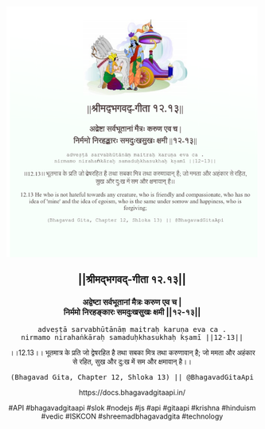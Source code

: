 <img src="../../asset/BG_12_13.png"/>
<center><h2>||श्रीमद्‍भगवद्‍-गीता १२.१३||</h2>
<h3>अद्वेष्टा सर्वभूतानां मैत्रः करुण एव च |<br/>निर्ममो निरहङ्कारः समदुःखसुखः क्षमी ||१२-१३||</h3>
<pre>adveṣṭā sarvabhūtānāṃ maitraḥ karuṇa eva ca .<br/>nirmamo nirahaṅkāraḥ samaduḥkhasukhaḥ kṣamī ||12-13||</pre>
<p>।।12.13।। भूतमात्र के प्रति जो द्वेषरहित है तथा सबका मित्र तथा करुणावान् है; जो ममता और अहंकार से रहित, सुख और दु:ख में सम और क्षमावान् है।।</p>
<pre>(Bhagavad Gita, Chapter 12, Shloka 13) || @BhagavadGitaApi</pre><p>https://docs.bhagavadgitaapi.in/</p><p>#API #bhagavadgitaapi #slok #nodejs #js #api #gitaapi #krishna #hinduism #vedic #ISKCON #shreemadbhagavadgita #technology</p></center>